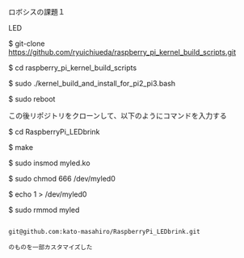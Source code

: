 ロボシスの課題１

LED

$ git-clone https://github.com/ryuichiueda/raspberry_pi_kernel_build_scripts.git

$ cd raspberry_pi_kernel_build_scripts

$ sudo ./kernel_build_and_install_for_pi2_pi3.bash

$ sudo reboot

この後リポジトリをクローンして、以下のようにコマンドを入力する  

$ cd RaspberryPi_LEDbrink

$ make

$ sudo insmod myled.ko

$ sudo chmod 666 /dev/myled0

$ echo 1 > /dev/myled0  

$ sudo rmmod myled
```

git@github.com:kato-masahiro/RaspberryPi_LEDbrink.git

のものを一部カスタマイズした
